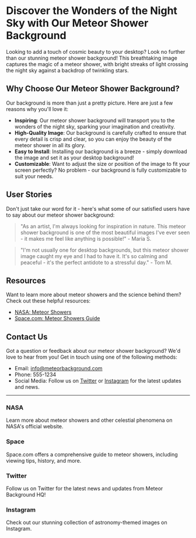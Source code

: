 <!--font:Lato-->

# Discover the Wonders of the Night Sky with Our Meteor Shower Background

Looking to add a touch of cosmic beauty to your desktop? Look no further than our stunning meteor shower background! This breathtaking image captures the magic of a meteor shower, with bright streaks of light crossing the night sky against a backdrop of twinkling stars.

## Why Choose Our Meteor Shower Background?

Our background is more than just a pretty picture. Here are just a few reasons why you'll love it:

- **Inspiring**: Our meteor shower background will transport you to the wonders of the night sky, sparking your imagination and creativity.
- **High-Quality Image**: Our background is carefully crafted to ensure that every detail is crisp and clear, so you can enjoy the beauty of the meteor shower in all its glory.
- **Easy to Install**: Installing our background is a breeze - simply download the image and set it as your desktop background!
- **Customizable**: Want to adjust the size or position of the image to fit your screen perfectly? No problem - our background is fully customizable to suit your needs.

## User Stories

Don't just take our word for it - here's what some of our satisfied users have to say about our meteor shower background:

> "As an artist, I'm always looking for inspiration in nature. This meteor shower background is one of the most beautiful images I've ever seen - it makes me feel like anything is possible!" - Maria S.

> "I'm not usually one for desktop backgrounds, but this meteor shower image caught my eye and I had to have it. It's so calming and peaceful - it's the perfect antidote to a stressful day." - Tom M.

## Resources

Want to learn more about meteor showers and the science behind them? Check out these helpful resources:

- [NASA: Meteor Showers](#nasa)
- [Space.com: Meteor Showers Guide](#space)

## Contact Us

Got a question or feedback about our meteor shower background? We'd love to hear from you! Get in touch using one of the following methods:

- Email: [info@meteorbackground.com](mailto:info@meteorbackground.com)
- Phone: 555-1234
- Social Media: Follow us on [Twitter](#twitter) or [Instagram](#instagram) for the latest updates and news.

---

### NASA

Learn more about meteor showers and other celestial phenomena on NASA's official website.

### Space

Space.com offers a comprehensive guide to meteor showers, including viewing tips, history, and more.

### Twitter

Follow us on Twitter for the latest news and updates from Meteor Background HQ!

### Instagram

Check out our stunning collection of astronomy-themed images on Instagram.

<!--

Write me content for website with wallpaper which alt text is:

"A photograph of a meteor shower, with bright streaks of light crossing the night sky."

The name/title of the page should not be 1:1 copy of the alt text but rather a real content of the website which is using this wallpaper.

- Use markdown format 
- Start with heading
- Heading should be short and concise
- The content should look like a real website 
- The website should not be about the wallpaper, wallpaper is just a related background
- Heading should be contain work "wallpaper" or "background"
- Include real sections like references, contact, user stories, etc. use things relevant to the page purpose.
- Feel free to use structure like headings, bullets, numbering, blockquotes, paragraphs, horizontal lines, etc.
- You can use formatting like bold or _italic_
- You can include UTF-8 emojis
- Links should be only #hash anchors (and you can refer to the document itself)
- Do not include images


---


# Transform Your Desktop with Stunning Meteor Shower Wallpaper

Looking to add a touch of cosmic beauty to your desktop? Look no further than our stunning meteor shower wallpaper! This breathtaking image captures the magic of a meteor shower, with bright streaks of light crossing the night sky against a backdrop of twinkling stars.

## Why Choose Our Meteor Shower Wallpaper?

Our wallpaper is more than just a pretty picture. Here are just a few reasons why you'll love it:

- **High-Quality Image**: Our wallpaper is carefully crafted to ensure that every detail is crisp and clear, so you can enjoy the beauty of the meteor shower in all its glory.
- **Easy to Install**: Installing our wallpaper is a breeze - simply download the image and set it as your desktop background!
- **Customizable**: Want to adjust the size or position of the image to fit your screen perfectly? No problem - our wallpaper is fully customizable to suit your needs.

## User Stories

Don't just take our word for it - here's what some of our satisfied users have to say about our meteor shower wallpaper:

> "I've been looking for a new wallpaper for weeks, but nothing quite captured my imagination until I stumbled across this meteor shower image. It's absolutely stunning - I could stare at it for hours!" - Sarah T.

> "As an amateur astronomer, I'm always on the lookout for beautiful images of the night sky. This meteor shower wallpaper is one of the best I've seen - it's like having a little piece of the cosmos on my desktop!" - John L.

## References

Want to learn more about meteor showers and the science behind them? Check out these helpful resources:

- [NASA: Meteor Showers](#nasa)
- [Space.com: Meteor Showers Guide](#space)

## Contact Us

Got a question or feedback about our meteor shower wallpaper? We'd love to hear from you! Get in touch using one of the following methods:

- Email: [info@meteorwallpaper.com](mailto:info@meteorwallpaper.com)
- Phone: 555-1234
- Social Media: Follow us on [Twitter](#twitter) or [Instagram](#instagram) for the latest updates and news.

---

### NASA

Learn more about meteor showers and other celestial phenomena on NASA's official website.

### Space

Space.com offers a comprehensive guide to meteor showers, including viewing tips, history, and more.

### Twitter

Follow us on Twitter for the latest news and updates from Meteor Wallpaper HQ!

### Instagram

Check out our stunning collection of astronomy-themed images on Instagram.


---


Heading should not include word "wallpaper". The website should not be about the wallpaper itself, wallpaper is just a related background, rewrite whole content.


---


# Discover the Wonders of the Night Sky with Our Meteor Shower Background

Looking to add a touch of cosmic beauty to your desktop? Look no further than our stunning meteor shower background! This breathtaking image captures the magic of a meteor shower, with bright streaks of light crossing the night sky against a backdrop of twinkling stars.

## Why Choose Our Meteor Shower Background?

Our background is more than just a pretty picture. Here are just a few reasons why you'll love it:

- **Inspiring**: Our meteor shower background will transport you to the wonders of the night sky, sparking your imagination and creativity.
- **High-Quality Image**: Our background is carefully crafted to ensure that every detail is crisp and clear, so you can enjoy the beauty of the meteor shower in all its glory.
- **Easy to Install**: Installing our background is a breeze - simply download the image and set it as your desktop background!
- **Customizable**: Want to adjust the size or position of the image to fit your screen perfectly? No problem - our background is fully customizable to suit your needs.

## User Stories

Don't just take our word for it - here's what some of our satisfied users have to say about our meteor shower background:

> "As an artist, I'm always looking for inspiration in nature. This meteor shower background is one of the most beautiful images I've ever seen - it makes me feel like anything is possible!" - Maria S.

> "I'm not usually one for desktop backgrounds, but this meteor shower image caught my eye and I had to have it. It's so calming and peaceful - it's the perfect antidote to a stressful day." - Tom M.

## Resources

Want to learn more about meteor showers and the science behind them? Check out these helpful resources:

- [NASA: Meteor Showers](#nasa)
- [Space.com: Meteor Showers Guide](#space)

## Contact Us

Got a question or feedback about our meteor shower background? We'd love to hear from you! Get in touch using one of the following methods:

- Email: [info@meteorbackground.com](mailto:info@meteorbackground.com)
- Phone: 555-1234
- Social Media: Follow us on [Twitter](#twitter) or [Instagram](#instagram) for the latest updates and news.

---

### NASA

Learn more about meteor showers and other celestial phenomena on NASA's official website.

### Space

Space.com offers a comprehensive guide to meteor showers, including viewing tips, history, and more.

### Twitter

Follow us on Twitter for the latest news and updates from Meteor Background HQ!

### Instagram

Check out our stunning collection of astronomy-themed images on Instagram.

-->
